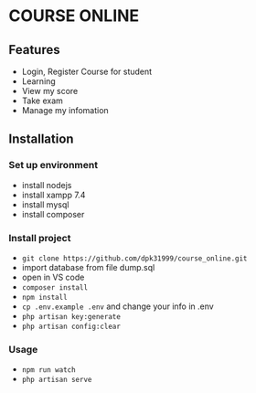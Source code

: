 # COURSE ONLINE

## Features
- Login, Register Course for student
- Learning 
- View my score
- Take exam
- Manage my infomation
## Installation 
### Set up environment
- install nodejs
- install xampp 7.4
- install mysql
- install composer
### Install project
- `git clone https://github.com/dpk31999/course_online.git`
- import database from file dump.sql
- open in VS code
- `composer install`
- `npm install`
- `cp .env.example .env` and change your info in .env
- `php artisan key:generate`
- `php artisan config:clear`
### Usage
- `npm run watch`
- `php artisan serve`
